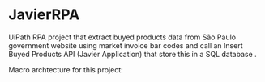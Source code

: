 # JavierRPA

UiPath RPA project that extract buyed products data from São Paulo government website using market invoice bar codes and call an Insert Buyed Products API (Javier Application) that store this in a SQL database .

Macro archtecture for this project:
